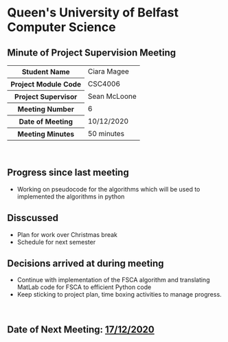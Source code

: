 # Queen's University of Belfast <br> Computer Science

## Minute of Project Supervision Meeting

<table>
  <tr>
    <th>Student Name</th>
    <td>Ciara Magee</td>
  </tr>
  <tr>
    <th>Project Module Code</th>
    <td>CSC4006</td>
  </tr>
  <tr>
    <th>Project Supervisor</th>
    <td>Sean McLoone</td>
  </tr>
  <tr>
    <th>Meeting Number</th>
    <td>6</td>
  </tr>
  <tr>
    <th>Date of Meeting</th>
    <td>10/12/2020</td>
  </tr>
    <tr>
    <th>Meeting Minutes</th>
    <td>50 minutes</td>
  </tr>
</table>

<br> 

## Progress since last meeting
- Working on pseudocode for the algorithms which will be used to implemented the algorithms in python

## Disscussed
- Plan for work over Christmas break
- Schedule for next semester 


## Decisions arrived at during meeting
- Continue with implementation of the FSCA algorithm and translating MatLab code for FSCA to efficient Python code
- Keep sticking to project plan, time boxing activities to manage progress.

<br>

## Date of Next Meeting: [17/12/2020](Meeting_07.md)
